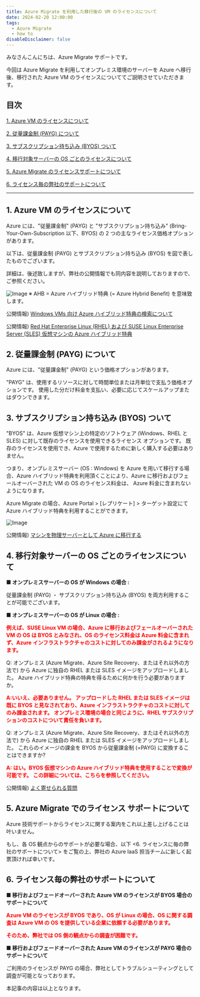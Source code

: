 ```yaml
---
title: Azure Migrate を利用した移行後の VM のライセンスについて
date: 2024-02-20 12:00:00
tags:
  - Azure Migrate
  - how to
disableDisclaimer: false
---
```


<!-- more -->
みなさんこんにちは、Azure Migrate サポートです。

今回は Azure Migrate を利用してオンプレミス環境のサーバーを Azure へ移行後、移行された Azure VM のライセンスについててご説明させていただきます。


## 目次
[1. Azure VM のライセンスについて](#1)

[2. 従量課金制 (PAYG) について](#2)

[3. サブスクリプション持ち込み (BYOS) ついて](#3)

[4. 移行対象サーバーの OS ごとのライセンスについて](#4)

[5. Azure Migrate のライセンスサポートについて](#5)

[6. ライセンス毎の弊社のサポートについて](#6)

-----------------------------------------------------------

## <a id="1"></a> 1. Azure VM のライセンスについて

Azure には、"従量課金制" (PAYG) と "サブスクリプション持ち込み" (Bring-Your-Own-Subscription 以下、BYOS) の 2 つの主なライセンス価格オプションがあります。

以下は、従量課金制 (PAYG) とサブスクリプション持ち込み (BYOS) を図で表したものでございます。

詳細は、後述致しますが、弊社の公開情報でも同内容を説明しておりますので、ご参照ください。

![Image](https://github.com/jpabrs-scem/blog/assets/141316175/645ecafb-258d-4129-b5e1-c307b020bb07)
※ AHB = Azure ハイブリッド特典 (= Azure Hybrid Benefit) を意味致します。


公開情報) [Windows VMs 向け Azure ハイブリッド特典の検索について](https://learn.microsoft.com/ja-jp/azure/virtual-machines/windows/hybrid-use-benefit-licensing)

公開情報) [Red Hat Enterprise Linux (RHEL) および SUSE Linux Enterprise Server (SLES) 仮想マシンの Azure ハイブリッド特典](https://learn.microsoft.com/ja-jp/azure/virtual-machines/linux/azure-hybrid-benefit-linux?tabs=ahbNewPortal%2CahbExistingPortal%2Clicenseazcli%2CrhelAzcliByosConv%2Crhelazclipaygconv%2Crhelpaygconversion%2Crhelcompliance#frequently-asked-questions)


## <a id="2"></a> 2. 従量課金制 (PAYG) について

Azure には、"従量課金制" (PAYG) という価格オプションがあります。 

"PAYG" は、使用するリソースに対して時間単位または月単位で支払う価格オプションです。 
使用した分だけ料金を支払い、必要に応じてスケールアップまたはダウンできます。


## <a id="3"></a> 3. サブスクリプション持ち込み (BYOS) ついて
"BYOS" は、Azure 仮想マシン上の特定のソフトウェア (Windows、RHEL と SLES) に対して既存のライセンスを使用できるライセンス オプションです。 
既存のライセンスを使用でき、Azure で使用するために新しく購入する必要はありません。

つまり、オンプレミスサーバー (OS : Windows) を Azure を用いて移行する場合、Azure ハイブリッド特典を利用頂くことにより、Azure に移行およびフェールオーバーされた VM の OS のライセンス料金は、 Azure 料金に含まれないようになります。

Azure Migrate の場合、Azure Portal > [レプリケート] > ターゲット設定にて Azure ハイブリッド特典を利用することができます。

![Image](https://github.com/jpabrs-scem/blog/assets/141316175/4e94d164-8d43-4487-8947-d9d157544010)


公開情報) [マシンを物理サーバーとして Azure に移行する](https://learn.microsoft.com/ja-jp/azure/migrate/tutorial-migrate-physical-virtual-machines)


## <a id="4"></a> 4. 移行対象サーバーの OS ごとのライセンスについて
**■ オンプレミスサーバーの OS が Windows の場合 :** 

従量課金制 (PAYG) ・ サブスクリプション持ち込み (BYOS) を両方利用することが可能でございます。

**■ オンプレミスサーバーの OS が Linux の場合 :**

<span style="color: red; ">**例えば、SUSE Linux VM の場合、Azure に移行およびフェールオーバーされた VM の OS は BYOS とみなされ、OS のライセンス料金は Azure 料金に含まれず、Azure インフラストラクチャのコストに対してのみ課金がされるようになります。 </span>**


Q: オンプレミス (Azure Migrate、Azure Site Recovery、またはそれ以外の方法で) から Azure に独自の RHEL または SLES イメージをアップロードしました。 Azure ハイブリッド特典の特典を得るために何かを行う必要がありますか。

 
<span style="color: red; ">**A:いいえ、必要ありません。 アップロードした RHEL または SLES イメージは既に BYOS と見なされており、Azure インフラストラクチャのコストに対してのみ課金されます。 オンプレミス環境の場合と同じように、RHEL サブスクリプションのコストについて責任を負います。**</span>

Q: オンプレミス (Azure Migrate、Azure Site Recovery、またはそれ以外の方法で) から Azure に独自の RHEL または SLES イメージをアップロードしました。 これらのイメージの課金を BYOS から従量課金制 (=PAYG) に変換することはできますか?

<span style="color: red; ">**A: はい。BYOS 仮想マシンの Azure ハイブリッド特典を使用することで変換が可能です。 
この詳細については、こちらを参照してください。**</span>


公開情報) [よく寄せられる質問](https://docs.microsoft.com/ja-jp/azure/virtual-machines/linux/azure-hybrid-benefit-linux#frequently-asked-questions)

## <a id="5"></a> 5. Azure Migrate でのライセンス サポートについて
Azure 技術サポートからライセンスに関する案内をこれ以上差し上げることは叶いません。

もし、各 OS 観点からのサポートが必要な場合、以下 <6. ライセンスに毎の弊社のサポートについて> をご覧の上、弊社の Azure IaaS 担当チームに新しく起票頂ければ幸いです。


## <a id="6"></a> 6. ライセンス毎の弊社のサポートについて

**■ 移行およびフェードオーバーされた Azure VM のライセンスが BYOS 場合のサポートについて**

<span style="color: red; ">**Azure VM のライセンスが BYOS であり、OS が Linux の場合、OS に関する調査は Azure VM の OS を提供している企業に依頼する必要があります。**</span>

<span style="color: red; ">**そのため、弊社では OS 側の観点からの調査が困難です。</span>**

**■ 移行およびフェードオーバーされた Azure VM のライセンスが PAYG 場合のサポートについて**

ご利用のライセンスが PAYG の場合、弊社としてトラブルシューティングとして調査が可能となっております。


本記事の内容は以上となります。
